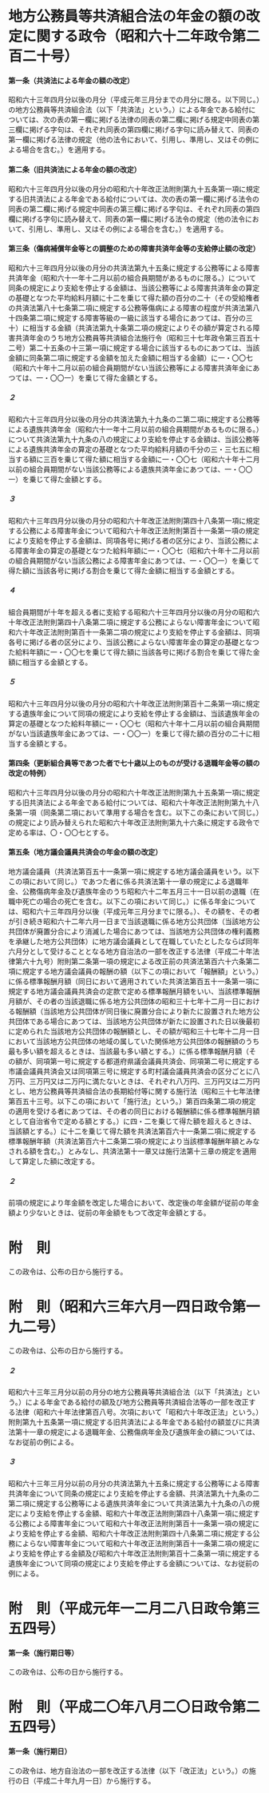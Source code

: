 # 地方公務員等共済組合法の年金の額の改定に関する政令（昭和六十二年政令第二百二十号）
#### 第一条（共済法による年金の額の改定）
昭和六十三年四月分以後の月分（平成元年三月分までの月分に限る。以下同じ。）の地方公務員等共済組合法（以下「共済法」という。）による年金である給付については、次の表の第一欄に掲げる法律の同表の第二欄に掲げる規定中同表の第三欄に掲げる字句は、それぞれ同表の第四欄に掲げる字句に読み替えて、同表の第一欄に掲げる法律の規定（他の法令において、引用し、準用し、又はその例による場合を含む。）を適用する。
#### 第二条（旧共済法による年金の額の改定）
昭和六十三年四月分以後の月分の昭和六十年改正法附則第九十五条第一項に規定する旧共済法による年金である給付については、次の表の第一欄に掲げる法令の同表の第二欄に掲げる規定中同表の第三欄に掲げる字句は、それぞれ同表の第四欄に掲げる字句に読み替えて、同表の第一欄に掲げる法令の規定（他の法令において、引用し、準用し、又はその例による場合を含む。）を適用する。
#### 第三条（傷病補償年金等との調整のための障害共済年金等の支給停止額の改定）
昭和六十三年四月分以後の月分の共済法第九十五条に規定する公務等による障害共済年金（昭和六十一年十二月以前の組合員期間があるものに限る。）について同条の規定により支給を停止する金額は、当該公務等による障害共済年金の算定の基礎となつた平均給料月額に十二を乗じて得た額の百分の二十（その受給権者の共済法第八十七条第二項に規定する公務等傷病による障害の程度が共済法第八十四条第二項に規定する障害等級の一級に該当する場合にあつては、百分の三十）に相当する金額（共済法第九十条第二項の規定によりその額が算定される障害共済年金のうち地方公務員等共済組合法施行令（昭和三十七年政令第三百五十二号）第二十五条の十三第一項に規定する場合に該当するものにあつては、当該金額に同条第二項に規定する金額を加えた金額に相当する金額）に一・〇〇七（昭和六十年十二月以前の組合員期間がない当該公務等による障害共済年金にあつては、一・〇〇一）を乗じて得た金額とする。
##### ２
昭和六十三年四月分以後の月分の共済法第九十九条の二第二項に規定する公務等による遺族共済年金（昭和六十一年十二月以前の組合員期間があるものに限る。）について共済法第九十九条の八の規定により支給を停止する金額は、当該公務等による遺族共済年金の算定の基礎となつた平均給料月額の千分の三・三七五に相当する額に三百を乗じて得た額に相当する金額に一・〇〇七（昭和六十年十二月以前の組合員期間がない当該公務等による遺族共済年金にあつては、一・〇〇一）を乗じて得た金額とする。
##### ３
昭和六十三年四月分以後の月分の昭和六十年改正法附則第四十八条第一項に規定する公務による障害年金について昭和六十年改正法附則第百十一条第一項の規定により支給を停止する金額は、同項各号に掲げる者の区分により、当該公務による障害年金の算定の基礎となつた給料年額に一・〇〇七（昭和六十年十二月以前の組合員期間がない当該公務による障害年金にあつては、一・〇〇一）を乗じて得た額に当該各号に掲げる割合を乗じて得た金額に相当する金額とする。
##### ４
組合員期間が十年を超える者に支給する昭和六十三年四月分以後の月分の昭和六十年改正法附則第四十八条第二項に規定する公務によらない障害年金について昭和六十年改正法附則第百十一条第二項の規定により支給を停止する金額は、同項各号に掲げる者の区分により、当該公務によらない障害年金の算定の基礎となつた給料年額に一・〇〇七を乗じて得た額に当該各号に掲げる割合を乗じて得た金額に相当する金額とする。
##### ５
昭和六十三年四月分以後の月分の昭和六十年改正法附則第百十二条第一項に規定する遺族年金について同項の規定により支給を停止する金額は、当該遺族年金の算定の基礎となつた給料年額に一・〇〇七（昭和六十年十二月以前の組合員期間がない当該遺族年金にあつては、一・〇〇一）を乗じて得た額の百分の二十に相当する金額とする。
#### 第四条（更新組合員等であつた者で七十歳以上のものが受ける退職年金等の額の改定の特例）
昭和六十三年四月分以後の月分の昭和六十年改正法附則第九十五条第一項に規定する旧共済法による年金である給付については、昭和六十年改正法附則第九十八条第一項（同条第二項において準用する場合を含む。以下この条において同じ。）の規定により読み替えられた昭和六十年改正法附則第九十六条に規定する政令で定める率は、〇・〇〇七とする。
#### 第五条（地方議会議員共済会の年金の額の改定）
地方議会議員（共済法第百五十一条第一項に規定する地方議会議員をいう。以下この項において同じ。）であつた者に係る共済法第十一章の規定による退職年金、公務傷病年金及び遺族年金のうち昭和六十二年五月三十一日以前の退職（在職中死亡の場合の死亡を含む。以下この項において同じ。）に係る年金については、昭和六十三年四月分以後（平成元年三月分までに限る。）、その額を、その者が引き続き昭和六十二年六月一日まで当該退職に係る地方公共団体（当該地方公共団体が廃置分合により消滅した場合にあつては、当該地方公共団体の権利義務を承継した地方公共団体）に地方議会議員として在職していたとしたならば同年六月分として受けることとなる地方自治法の一部を改正する法律（平成二十年法律第六十九号）附則第二条第一項の規定による改正前の共済法第百六十六条第二項に規定する地方議会議員の報酬の額（以下この項において「報酬額」という。）に係る標準報酬月額（同日において適用されていた共済法第百五十一条第一項に規定する地方議会議員共済会の定款で定める標準報酬月額をいい、当該標準報酬月額が、その者の当該退職に係る地方公共団体の昭和三十七年十二月一日における報酬額（当該地方公共団体が同日後に廃置分合により新たに設置された地方公共団体である場合にあつては、当該地方公共団体が新たに設置された日以後最初に定められた当該地方公共団体の報酬額とし、その額が昭和三十七年十二月一日において当該地方公共団体の地域の属していた関係地方公共団体の報酬額のうち最も多い額を超えるときは、当該最も多い額とする。）に係る標準報酬月額（その額が、同項第一号に規定する都道府県議会議員共済会、同項第二号に規定する市議会議員共済会又は同項第三号に規定する町村議会議員共済会の区分ごとに八万円、三万円又は二万円に満たないときは、それぞれ八万円、三万円又は二万円とし、地方公務員等共済組合法の長期給付等に関する施行法（昭和三十七年法律第百五十三号。以下この項において「施行法」という。）第百四条第二項の規定の適用を受ける者にあつては、その者の同日における報酬額に係る標準報酬月額として自治省令で定める額とする。）に四・二を乗じて得た額を超えるときは、当該額とする。）に十二を乗じて得た額を共済法第百六十一条第二項に規定する標準報酬年額（共済法第百六十二条第二項の規定により当該標準報酬年額とみなされる額を含む。）とみなし、共済法第十一章又は施行法第十三章の規定を適用して算定した額に改定する。
##### ２
前項の規定により年金額を改定した場合において、改定後の年金額が従前の年金額より少ないときは、従前の年金額をもつて改定年金額とする。
# 附　則
この政令は、公布の日から施行する。
# 附　則（昭和六三年六月一四日政令第一九二号）
この政令は、公布の日から施行する。
##### ２
昭和六十三年三月分以前の月分の地方公務員等共済組合法（以下「共済法」という。）による年金である給付の額及び地方公務員等共済組合法等の一部を改正する法律（昭和六十年法律第百八号。次項において「昭和六十年改正法」という。）附則第九十五条第一項に規定する旧共済法による年金である給付の額並びに共済法第十一章の規定による退職年金、公務傷病年金及び遺族年金の額については、なお従前の例による。
##### ３
昭和六十三年三月分以前の月分の共済法第九十五条に規定する公務等による障害共済年金について同条の規定により支給を停止する金額、共済法第九十九条の二第二項に規定する公務等による遺族共済年金について共済法第九十九条の八の規定により支給を停止する金額、昭和六十年改正法附則第四十八条第一項に規定する公務による障害年金について昭和六十年改正法附則第百十一条第一項の規定により支給を停止する金額、昭和六十年改正法附則第四十八条第二項に規定する公務によらない障害年金について昭和六十年改正法附則第百十一条第二項の規定により支給を停止する金額及び昭和六十年改正法附則第百十二条第一項に規定する遺族年金について同項の規定により支給を停止する金額については、なお従前の例による。
# 附　則（平成元年一二月二八日政令第三五四号）
#### 第一条（施行期日等）
この政令は、公布の日から施行する。
# 附　則（平成二〇年八月二〇日政令第二五四号）
#### 第一条（施行期日）
この政令は、地方自治法の一部を改正する法律（以下「改正法」という。）の施行の日（平成二十年九月一日）から施行する。
